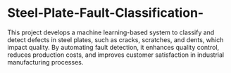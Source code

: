 # Steel-Plate-Fault-Classification-
This project develops a machine learning-based system to classify and detect defects in steel plates, such as cracks, scratches, and dents, which impact quality. By automating fault detection, it enhances quality control, reduces production costs, and improves customer satisfaction in industrial manufacturing processes.
